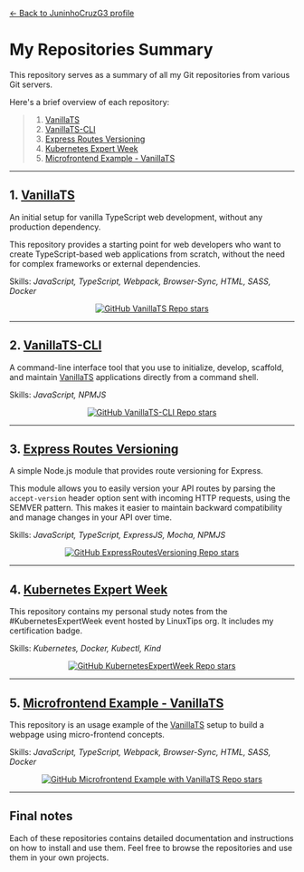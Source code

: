 [<- Back to JuninhoCruzG3 profile](./README.md)

# My Repositories Summary

This repository serves as a summary of all my Git repositories from various Git servers.

Here's a brief overview of each repository:

> 1. [VanillaTS](#1--vanillats)
> 2. [VanillaTS-CLI](#2-vanillats-cli)
> 3. [Express Routes Versioning](#3-express-routes-versioning)
> 4. [Kubernetes Expert Week](#4-kubernetes-expert-week)
> 5. [Microfrontend Example - VanillaTS](#5-microfrontend-example---vanillats)

---
## 1.  [VanillaTS](https://github.com/juninhocruzg3/VanillaTS)

An initial setup for vanilla TypeScript web development, without any production dependency.

This repository provides a starting point for web developers who want to create TypeScript-based web applications from scratch, without the need for complex frameworks or external dependencies.

Skills: _JavaScript, TypeScript, Webpack, Browser-Sync, HTML, SASS, Docker_

<p align="center">
  <a href="https://github.com/juninhocruzg3/VanillaTS">
    <img alt="GitHub VanillaTS Repo stars" src="https://img.shields.io/github/stars/juninhocruzg3/VanillaTS?label=VanillaTS&style=social">
  </a>
</p>

---
## 2. [VanillaTS-CLI](https://github.com/juninhocruzg3/VanillaTS-CLI)

A command-line interface tool that you use to initialize, develop, scaffold, and maintain [VanillaTS](https://github.com/juninhocruzg3/VanillaTS) applications directly from a command shell.

Skills: _JavaScript, NPMJS_

<p align="center">
  <a href="https://github.com/juninhocruzg3/VanillaTS-CLI">
    <img alt="GitHub VanillaTS-CLI Repo stars" src="https://img.shields.io/github/stars/juninhocruzg3/VanillaTS-CLI?label=VanillaTS%20CLI&style=social">
  </a>
</p>

---
## 3. [Express Routes Versioning](https://github.com/juninhocruzg3/express-routes-versioning)

A simple Node.js module that provides route versioning for Express.

This module allows you to easily version your API routes by parsing the `accept-version` header option sent with incoming HTTP requests, using the SEMVER pattern. This makes it easier to maintain backward compatibility and manage changes in your API over time.

Skills: _JavaScript, TypeScript, ExpressJS, Mocha, NPMJS_

<p align="center">
  <a href="https://github.com/juninhocruzg3/express-routes-versioning">
    <img alt="GitHub ExpressRoutesVersioning Repo stars" src="https://img.shields.io/github/stars/juninhocruzg3/express-routes-versioning?label=Express%20Routes%20Versioning&style=social">
  </a>
</p>

---
## 4. [Kubernetes Expert Week](https://github.com/juninhocruzg3/KubernetesExpertWeek)

This repository contains my personal study notes from the #KubernetesExpertWeek event hosted by LinuxTips org. It includes my certification badge.

Skills: _Kubernetes, Docker, Kubectl, Kind_

<p align="center">
  <a href="https://github.com/juninhocruzg3/KubernetesExpertWeek">
    <img alt="GitHub KubernetesExpertWeek Repo stars" src="https://img.shields.io/github/stars/juninhocruzg3/KubernetesExpertWeek?label=Kubernetes%20Expert%20Week&style=social">
  </a>
</p>

---

## 5. [Microfrontend Example - VanillaTS](https://github.com/juninhocruzg3/microfrontend-example-vanilla-ts)

This repository is an usage example of the [VanillaTS](https://github.com/juninhocruzg3/VanillaTS) setup to build a webpage using micro-frontend concepts.

Skills: _JavaScript, TypeScript, Webpack, Browser-Sync, HTML, SASS, Docker_

<p align="center">
  <a href="https://github.com/juninhocruzg3/microfrontend-example-vanilla-ts">
    <img alt="GitHub Microfrontend Example with VanillaTS Repo stars" src="https://img.shields.io/github/stars/juninhocruzg3/microfrontend-example-vanilla-ts?label=Micro-Frontend%20With%20VanillaTS&style=social">
  </a>
</p>

---
## Final notes
Each of these repositories contains detailed documentation and instructions on how to install and use them. Feel free to browse the repositories and use them in your own projects.